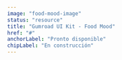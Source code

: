 ```yaml
---
image: "food-mood-image"
status: "resource"
title: "Gumroad UI Kit - Food Mood"
href: "#"
anchorLabel: "Pronto disponible"
chipLabel: "En construcción"
---
```

